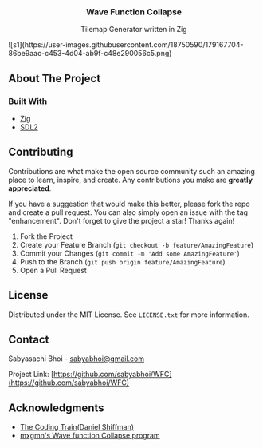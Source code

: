 <div id="top"></div>
<!-- PROJECT LOGO -->
<div align="center">

<h3 align="center">Wave Function Collapse</h3>

  <p align="center">
		Tilemap Generator written in Zig
    <br />
  </p>

</div>
![s1](https://user-images.githubusercontent.com/18750590/179167704-86be9aac-c453-4d04-ab9f-c48e290056c5.png)

<!-- ABOUT THE PROJECT -->
## About The Project

### Built With

* [Zig](https://ziglang.org/)
* [SDL2](https://www.libsdl.org/)

<!-- CONTRIBUTING -->
## Contributing

Contributions are what make the open source community such an amazing place to learn, inspire, and create. Any contributions you make are **greatly appreciated**.

If you have a suggestion that would make this better, please fork the repo and create a pull request. You can also simply open an issue with the tag "enhancement".
Don't forget to give the project a star! Thanks again!

1. Fork the Project
2. Create your Feature Branch (`git checkout -b feature/AmazingFeature`)
3. Commit your Changes (`git commit -m 'Add some AmazingFeature'`)
4. Push to the Branch (`git push origin feature/AmazingFeature`)
5. Open a Pull Request

<!-- LICENSE -->
## License

Distributed under the MIT License. See `LICENSE.txt` for more information.

<!-- CONTACT -->
## Contact

Sabyasachi Bhoi - sabyabhoi@gmail.com

Project Link: [https://github.com/sabyabhoi/WFC](https://github.com/sabyabhoi/WFC)

<!-- ACKNOWLEDGMENTS -->
## Acknowledgments

* [The Coding Train(Daniel Shiffman)](https://thecodingtrain.com/)
* [mxgmn's Wave function Collapse program](https://github.com/mxgmn/WaveFunctionCollapse)
